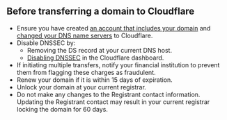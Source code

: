 ## Before transferring a domain to Cloudflare

- Ensure you have created [an account that includes your domain](https://support.cloudflare.com/hc/articles/201720164) and [changed your DNS name servers](https://support.cloudflare.com/hc/articles/205195708) to Cloudflare.
- Disable DNSSEC by:
  - Removing the DS record at your current DNS host.
  - [Disabling DNSSEC](https://support.cloudflare.com/hc/articles/360006660072) in the Cloudflare dashboard.
- If initiating multiple transfers, notify your financial institution to prevent them from flagging these charges as fraudulent.
- Renew your domain if it is within 15 days of expiration.
- Unlock your domain at your current registrar.
- Do not make any changes to the Registrant contact information. Updating the Registrant contact may result in your current registrar locking the domain for 60 days.
